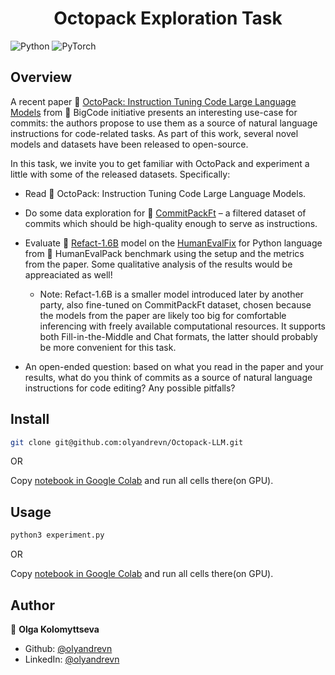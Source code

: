 <h1 align="center">Octopack Exploration Task</h1>
<p>
</p>

![Python](https://img.shields.io/badge/python-3670A0?style=for-the-badge&logo=python&logoColor=ffdd54)
![PyTorch](https://img.shields.io/badge/PyTorch-%23EE4C2C.svg?style=for-the-badge&logo=PyTorch&logoColor=white)


## Overview

A recent paper 📜 [OctoPack: Instruction Tuning Code Large Language Models](https://arxiv.org/pdf/2308.07124.pdf) from 🤗 BigCode initiative presents an interesting use-case for commits: the authors propose to use them as a source of natural language instructions for code-related tasks. As part of this work, several novel models and datasets have been released to open-source.

In this task, we invite you to get familiar with OctoPack and experiment a little with some of the released datasets. Specifically:

* Read 📜 OctoPack: Instruction Tuning Code Large Language Models.
* Do some data exploration for 🤗 [CommitPackFt](https://www.koreancosmetic.cy/products/hydrophilic-cleansing-balm-by-heimish?_pos=6&_fid=1e1b01dfd&_ss=c) – a filtered dataset of commits which should be high-quality enough to serve as instructions.
* Evaluate 🤗 [Refact-1.6B](https://huggingface.co/smallcloudai/Refact-1_6B-fim#chat-format) model on the [HumanEvalFix](https://huggingface.co/datasets/bigcode/humanevalpack) for Python language from 🤗 HumanEvalPack benchmark using the setup and the metrics from the paper. Some qualitative analysis of the results would be appreaciated as well!

    * Note: Refact-1.6B is a smaller model introduced later by another party, also fine-tuned on CommitPackFt dataset, chosen because the models from the paper are likely too big for comfortable inferencing with freely available computational resources. It supports both Fill-in-the-Middle and Chat formats, the latter should probably be more convenient for this task.

* An open-ended question: based on what you read in the paper and your results, what do you think of commits as a source of natural language instructions for code editing? Any possible pitfalls?

  
## Install

```sh
git clone git@github.com:olyandrevn/Octopack-LLM.git
```
OR

Copy [notebook in Google Colab](https://colab.research.google.com/github/olyandrevn/OctoPack-LLM/blob/main/OctoPackExplorationTask.ipynb) and run all cells there(on GPU).

## Usage

```sh
python3 experiment.py
```
OR

Copy [notebook in Google Colab](https://colab.research.google.com/github/olyandrevn/OctoPack-LLM/blob/main/OctoPackExplorationTask.ipynb) and run all cells there(on GPU).


## Author

👤 **Olga Kolomyttseva**

* Github: [@olyandrevn](https://github.com/olyandrevn)
* LinkedIn: [@olyandrevn](https://linkedin.com/in/olyandrevn)

